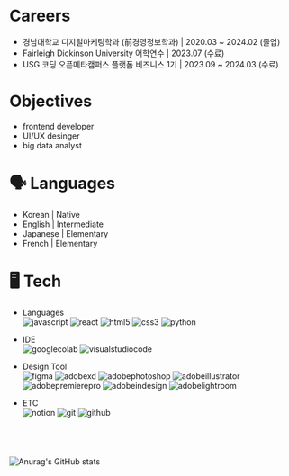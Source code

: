</br>
</br>

# **Careers**
- 경남대학교 디지털마케팅학과 (前경영정보학과) | 2020.03 ~ 2024.02 (졸업)
- Fairleigh Dickinson University 어학연수 | 2023.07 (수료)
- USG 코딩 오픈메타캠퍼스 플랫폼 비즈니스 1기 | 2023.09 ~ 2024.03 (수료)
  
# **Objectives**
- frontend developer
- UI/UX desinger
- big data analyst

# 🗣️ **Languages**
- Korean | Native
- English | Intermediate
- Japanese | Elementary
- French | Elementary


# 🖥️ **Tech**
- Languages </br> <img alt="javascript" src="https://img.shields.io/badge/javascript-F7DF1E.svg?&style=flat-square&logo=javascript&logoColor=ffffff"/> <img alt="react" src ="https://img.shields.io/badge/react-61DAFB.svg?&style=flat-square&logo=react&logoColor=FFFFFF"/> <img alt="html5" src ="https://img.shields.io/badge/html5-E34F26.svg?&style=flat-square&logo=html5&logoColor=FFFFFF"/> <img alt="css3" src ="https://img.shields.io/badge/css3-1572B6.svg?&style=flat-square&logo=css3&logoColor=FFFFFF"/> <img alt="python" src ="https://img.shields.io/badge/python-3776AB.svg?&style=flat-square&logo=python&logoColor=FFFFFF"/> 
 
- IDE </br> <img alt="googlecolab" src ="https://img.shields.io/badge/googlecolab-F9AB00.svg?&style=flat-square&logo=googlecolab&logoColor=FFFFFF"/> <img alt="visualstudiocode" src ="https://img.shields.io/badge/vscode-007ACC.svg?&style=flat-square&logo=visualstudiocode&logoColor=FFFFFF"/>

- Design Tool </br> <img alt="figma" src ="https://img.shields.io/badge/figma-F24E1E.svg?&style=flat-square&logo=figma&logoColor=FFFFFF"/> <img alt="adobexd" src ="https://img.shields.io/badge/xd-FF61F6.svg?&style=flat-square&logo=adobexd&logoColor=FFFFFF"/> <img alt="adobephotoshop" src ="https://img.shields.io/badge/photoshop-31A8FF.svg?&style=flat-square&logo=adobephotoshop&logoColor=FFFFFF"/> <img alt="adobeillustrator" src ="https://img.shields.io/badge/illustrator-FF9A00.svg?&style=flat-square&logo=adobeillustrator&logoColor=FFFFFF"/> <img alt="adobepremierepro" src ="https://img.shields.io/badge/premierepro-9999FF.svg?&style=flat-square&logo=adobepremierepro&logoColor=FFFFFF"/> <img alt="adobeindesign" src ="https://img.shields.io/badge/indesign-FF3366.svg?&style=flat-square&logo=adobeindesign&logoColor=FFFFFF"/> <img alt="adobelightroom" src ="https://img.shields.io/badge/lightroom-31A8FF.svg?&style=flat-square&logo=adobelightroom&logoColor=FFFFFF"/>

- ETC </br> <img alt="notion" src ="https://img.shields.io/badge/notion-000000.svg?&style=flat-square&logo=notion&logoColor=FFFFFF"/> <img alt="git" src ="http://img.shields.io/badge/git-F05032.svg?&style=flat-square&logo=git&logoColor=FFFFFF"/> <img alt="github" src ="https://img.shields.io/badge/github-181717.svg?&style=flat-square&logo=github&logoColor=FFFFFF"/>


#
</br>

![Anurag's GitHub stats](https://github-readme-stats.vercel.app/api?username=isabella0214&show_icons=true&theme=vue)
